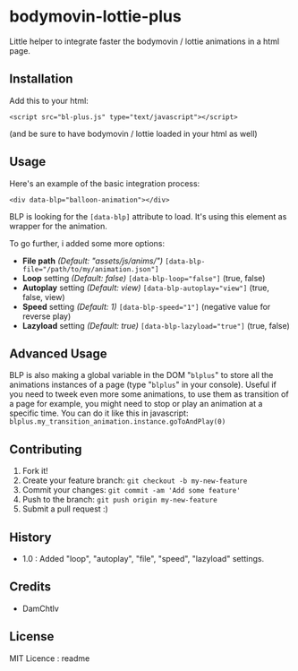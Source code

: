 # bodymovin-lottie-plus

Little helper to integrate faster the bodymovin / lottie animations in a html page.

## Installation
Add this to your html:

`<script src="bl-plus.js" type="text/javascript"></script>`

(and be sure to have bodymovin / lottie loaded in your html as well)
## Usage
Here's an example of the basic integration process:

`<div data-blp="balloon-animation"></div>`

BLP is looking for the `[data-blp]` attribute to load. 
It's using this element as wrapper for the animation.

To go further, i added some more options:
- **File path** *(Default: "assets/js/anims/")* `[data-blp-file="/path/to/my/animation.json"]`
- **Loop** setting *(Default: false)* `[data-blp-loop="false"]`
(true, false)
- **Autoplay** setting *(Default: view)* `[data-blp-autoplay="view"]`
(true, false, view)
- **Speed** setting *(Default: 1)* `[data-blp-speed="1"]`
(negative value for reverse play)
- **Lazyload** setting *(Default: true)* `[data-blp-lazyload="true"]`
(true, false)
## Advanced Usage
BLP is also making a global variable in the DOM "`blplus`" to store all the animations instances of a page (type "`blplus`" in your console).
Useful if you need to tweek even more some animations, to use them as transition of a page for example, you might need to stop or play an animation at a specific time.
You can do it like this in javascript: `blplus.my_transition_animation.instance.goToAndPlay(0)`
## Contributing
1. Fork it!
2. Create your feature branch: `git checkout -b my-new-feature`
3. Commit your changes: `git commit -am 'Add some feature'`
4. Push to the branch: `git push origin my-new-feature`
5. Submit a pull request :)
## History
- 1.0 : Added "loop", "autoplay", "file", "speed", "lazyload" settings.
## Credits
- DamChtlv
## License
MIT Licence :
</content>
  <tabTrigger>readme</tabTrigger>
</snippet>